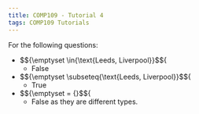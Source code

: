 ```yaml
---
title: COMP109 - Tutorial 4
tags: COMP109 Tutorials
---
```

For the following questions:

* $${\emptyset \in\{\text{Leeds, Liverpool}\}$${
	* False
* $${\emptyset \subseteq\{\text{Leeds, Liverpool}\}$${
	* True
* $${\emptyset = \{\}$${
	* False as they are different types.
